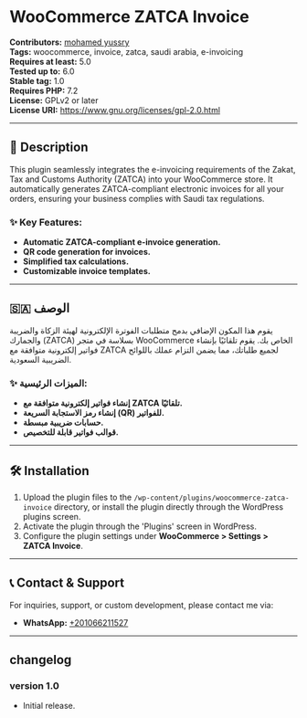 
# WooCommerce ZATCA Invoice

**Contributors:** [mohamed yussry](https://github.com/mohamedyussry/)  
**Tags:** woocommerce, invoice, zatca, saudi arabia, e-invoicing  
**Requires at least:** 5.0  
**Tested up to:** 6.0  
**Stable tag:** 1.0  
**Requires PHP:** 7.2  
**License:** GPLv2 or later  
**License URI:** https://www.gnu.org/licenses/gpl-2.0.html  

---

## 🚀 Description

This plugin seamlessly integrates the e-invoicing requirements of the Zakat, Tax and Customs Authority (ZATCA) into your WooCommerce store. It automatically generates ZATCA-compliant electronic invoices for all your orders, ensuring your business complies with Saudi tax regulations.

### ✨ Key Features:

*   **Automatic ZATCA-compliant e-invoice generation.**
*   **QR code generation for invoices.**
*   **Simplified tax calculations.**
*   **Customizable invoice templates.**

---

## 🇸🇦 الوصف

يقوم هذا المكون الإضافي بدمج متطلبات الفوترة الإلكترونية لهيئة الزكاة والضريبة والجمارك (ZATCA) بسلاسة في متجر WooCommerce الخاص بك. يقوم تلقائيًا بإنشاء فواتير إلكترونية متوافقة مع ZATCA لجميع طلباتك، مما يضمن التزام عملك باللوائح الضريبية السعودية.

### ✨ الميزات الرئيسية:

*   **إنشاء فواتير إلكترونية متوافقة مع ZATCA تلقائيًا.**
*   **إنشاء رمز الاستجابة السريعة (QR) للفواتير.**
*   **حسابات ضريبية مبسطة.**
*   **قوالب فواتير قابلة للتخصيص.**

---

## 🛠️ Installation

1.  Upload the plugin files to the `/wp-content/plugins/woocommerce-zatca-invoice` directory, or install the plugin directly through the WordPress plugins screen.
2.  Activate the plugin through the 'Plugins' screen in WordPress.
3.  Configure the plugin settings under **WooCommerce > Settings > ZATCA Invoice**.

---

## 📞 Contact & Support

For inquiries, support, or custom development, please contact me via:

*   **WhatsApp:** [+201066211527](https://wa.me/201066211527)

---

## changelog

### version 1.0

*   Initial release.
